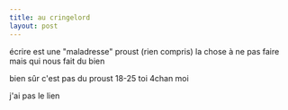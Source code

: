 ```yaml
---
title: au cringelord
layout: post
---
```


écrire est une "maladresse"
proust
(rien compris)
la chose à ne pas faire mais qui nous fait du bien

bien sûr c'est pas du proust
18-25 toi 4chan moi

j'ai pas le lien
